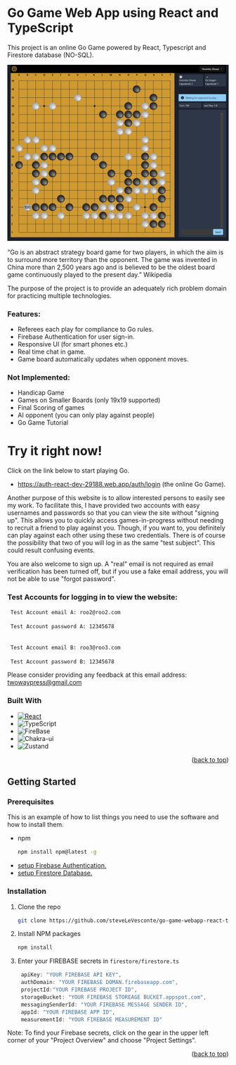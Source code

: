 # Go Game Web App using React and TypeScript

This project is an online Go Game powered by React, Typescript and Firestore database (NO-SQL).
<a name="readme-top"></a>

<img width="1119" alt="view of website" src="docs/assets/GoBoardForREADME.png">


“Go is an abstract strategy board game for two players, in which the aim is to surround more territory than the opponent. The game was invented in China more than 2,500 years ago and is believed to be the oldest board game continuously played to the present day.” Wikipedia

The purpose of the project is to provide an adequately rich problem domain for practicing multiple technologies. 

### Features:

* Referees each play for compliance to Go rules.
* Firebase Authentication for user sign-in.
* Responsive UI (for smart phones etc.)
* Real time chat in game.
* Game board automatically updates when opponent moves.

### Not Implemented:

* Handicap Game
* Games on Smaller Boards (only 19x19 supported)
* Final Scoring of games
* AI opponent (you can only play against people)
* Go Game Tutorial

# Try it right now!
Click on the link below to start playing Go.

* https://auth-react-dev-29188.web.app/auth/login   (the online Go Game).

Another purpose of this website is to allow interested persons to easily see my work. To facilitate this, I have provided two accounts with easy usernames and passwords so that you can view the site without "signing up". This allows you to quickly access games-in-progress without needing to recruit a friend to play against you. Though, if you want to, you definitely can play against each other using these two credentials.  There is of course the possibility that two of you will log in as the same "test subject".  This could result confusing events.

You are also welcome to sign up. A "real" email is not required as email verification has been turned off, but if you use a fake email address, you will not be able to use "forgot password".

### Test Accounts for logging in to view the website:

     Test Account email A: roo2@roo2.com

     Test Account password A: 12345678


     Test Account email B: roo3@roo3.com 

     Test Account password B: 12345678

Please consider providing any feedback at this email address: twowaypress@gmail.com


### Built With


* [![React][React.js]][React-url]
* ![TypeScript]
* ![FireBase]
* ![Chakra-ui]
* ![Zustand]


<p align="right">(<a href="#readme-top">back to top</a>)</p>


<!-- GETTING STARTED -->
## Getting Started


### Prerequisites

This is an example of how to list things you need to use the software and how to install them.
* npm
  ```sh
  npm install npm@latest -g
  ```
* [setup Firebase Authentication.](./docs/getting-started/setup-firebase-authentication.md)
* [setup Firestore Database.](./docs/getting-started/setup-firestore-database.md)

### Installation


1. Clone the repo
   ```sh
   git clone https://github.com/steveLeVesconte/go-game-webapp-react-typescript.git
   ```
2. Install NPM packages
   ```sh
   npm install
   ```
3. Enter your FIREBASE secrets in `firestore/firestore.ts`
   ```js
    apiKey: "YOUR FIREBASE API KEY",
    authDomain: "YOUR FIREBASE DOMAN.firebaseapp.com",
    projectId:"YOUR FIREBASE PROJECT ID",
    storageBucket: "YOUR FIREBASE STOREAGE BUCKET.appspot.com",
    messagingSenderId: "YOUR FIREBASE MESSAGE SENDER ID",
    appId: "YOUR FIREBASE APP ID",
    measurementId: "YOUR FIREBASE MEASUREMENT ID"

   ```

Note: To find your Firebase secrets, click on the gear in the upper left corner of your "Project Overview" and choose "Project Settings".

<p align="right">(<a href="#readme-top">back to top</a>)</p>


<!-- MARKDOWN LINKS & IMAGES -->
<!-- https://www.markdownguide.org/basic-syntax/#reference-style-links -->
[contributors-shield]: https://img.shields.io/github/contributors/othneildrew/Best-README-Template.svg?style=for-the-badge
[contributors-url]: https://github.com/othneildrew/Best-README-Template/graphs/contributors
[forks-shield]: https://img.shields.io/github/forks/othneildrew/Best-README-Template.svg?style=for-the-badge
[forks-url]: https://github.com/othneildrew/Best-README-Template/network/members
[stars-shield]: https://img.shields.io/github/stars/othneildrew/Best-README-Template.svg?style=for-the-badge
[stars-url]: https://github.com/othneildrew/Best-README-Template/stargazers
[issues-shield]: https://img.shields.io/github/issues/othneildrew/Best-README-Template.svg?style=for-the-badge
[issues-url]: https://github.com/othneildrew/Best-README-Template/issues
[license-shield]: https://img.shields.io/github/license/othneildrew/Best-README-Template.svg?style=for-the-badge
[license-url]: https://github.com/othneildrew/Best-README-Template/blob/master/LICENSE.txt
[linkedin-shield]: https://img.shields.io/badge/-LinkedIn-black.svg?style=for-the-badge&logo=linkedin&colorB=555
[linkedin-url]: https://linkedin.com/in/othneildrew
[product-screenshot]: images/screenshot.png
[Firebase]: https://img.shields.io/badge/Firebase-039BE5?style=for-the-badge&logo=Firebase&logoColor=white
[Next-url]: https://nextjs.org/
[React.js]: https://img.shields.io/badge/React-20232A?style=for-the-badge&logo=react&logoColor=61DAFB
[React-url]: https://reactjs.org/
[TypeScript]: https://img.shields.io/badge/typescript-blue?style=for-the-badge&logo=typescript&logoColor=white
[Vue-url]: https://vuejs.org/
[Chakra-ui]: https://img.shields.io/badge/chakra-%234ED1C5.svg?style=for-the-badge&logo=chakraui&logoColor=white
[Angular-url]: https://angular.io/
[Svelte.dev]: https://img.shields.io/badge/Svelte-4A4A55?style=for-the-badge&logo=svelte&logoColor=FF3E00
[Svelte-url]: https://svelte.dev/
[Laravel.com]: https://img.shields.io/badge/Laravel-FF2D20?style=for-the-badge&logo=laravel&logoColor=white
[Laravel-url]: https://laravel.com
[Zustand]: https://img.shields.io/badge/Zustand-blue?style=for-the-badge&logo=bear

[Bootstrap-url]: https://getbootstrap.com
[JQuery.com]: https://img.shields.io/badge/jQuery-0769AD?style=for-the-badge&logo=jquery&logoColor=white
[JQuery-url]: https://jquery.com 
